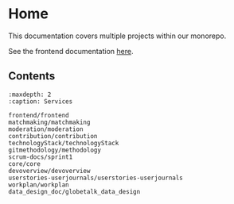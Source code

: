 # Home

This documentation covers multiple projects within our monorepo.

See the frontend documentation [here](frontend/frontend.md).

## Contents

```{toctree}
:maxdepth: 2
:caption: Services

frontend/frontend
matchmaking/matchmaking
moderation/moderation
contribution/contribution
technologyStack/technologyStack
gitmethodology/methodology
scrum-docs/sprint1
core/core
devoverview/devoverview
userstories-userjournals/userstories-userjournals
workplan/workplan
data_design_doc/globetalk_data_design